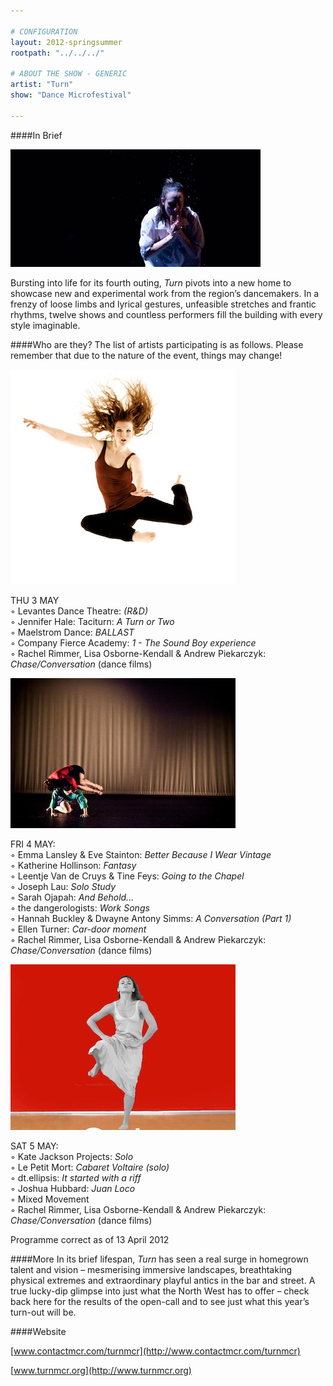 ```yaml
---

# CONFIGURATION
layout: 2012-springsummer
rootpath: "../../../"

# ABOUT THE SHOW - GENERIC
artist: "Turn"
show: "Dance Microfestival"

---
```


####In Brief

![Maelstrom](w7maesltrom.jpg)    

Bursting into life for its fourth outing, *Turn* pivots into a new home to showcase new and experimental work from the region’s dancemakers.  In a frenzy of loose limbs and lyrical gestures, unfeasible stretches and frantic rhythms, twelve shows and countless performers fill the building with every style imaginable. 

####Who are they?
The list of artists participating is as follows.  Please remember that due to the nature of the event, things may change! 
  
![Ellen Turner](w7ellen.jpg)     

THU 3 MAY     
	◦	Levantes Dance Theatre: *(R&D)*        
	◦	Jennifer Hale: Taciturn: *A Turn or Two*   
	◦	Maelstrom Dance: *BALLAST*   
	◦	Company Fierce Academy: *1 - The Sound Boy experience*   
	◦	Rachel Rimmer, Lisa Osborne-Kendall & Andrew Piekarczyk: *Chase/Conversation* (dance films) 
	 
![dt.ellipsis](w7dt.jpg)     

FRI 4 MAY:     
	◦	Emma Lansley & Eve Stainton: *Better Because I Wear Vintage*     
	◦	Katherine Hollinson: *Fantasy*    
	◦	Leentje Van de Cruys & Tine Feys: *Going to the Chapel*   
	◦	Joseph Lau: *Solo Study*   
	◦	Sarah Ojapah: *And Behold...*   
	◦	the dangerologists: *Work Songs*   
	◦	Hannah Buckley & Dwayne Antony Simms: *A Conversation (Part 1)*   
	◦	Ellen Turner: *Car-door moment*     
	◦	Rachel Rimmer, Lisa Osborne-Kendall & Andrew Piekarczyk: *Chase/Conversation* (dance films)  
	 
![Kate Jackson](w7kate.jpg)     

SAT 5 MAY:     
	◦	Kate Jackson Projects: *Solo*   
	◦	Le Petit Mort: *Cabaret Voltaire (solo)*   
	◦	dt.ellipsis: *It started with a riff*   
	◦	Joshua Hubbard: *Juan Loco*   
	◦	Mixed Movement      
	◦	Rachel Rimmer, Lisa Osborne-Kendall & Andrew Piekarczyk: *Chase/Conversation* (dance films)   

Programme correct as of 13 April 2012   

####More
In its brief lifespan, *Turn* has seen a real surge in homegrown talent and vision –  mesmerising immersive landscapes, breathtaking physical extremes and extraordinary playful antics in the bar and street.  A true lucky-dip glimpse into just what the North West has to offer – check back here for the results of the open-call and to see just what this year’s turn-out will be.

####Website

[www.contactmcr.com/turnmcr](http://www.contactmcr.com/turnmcr)

[www.turnmcr.org](http://www.turnmcr.org)